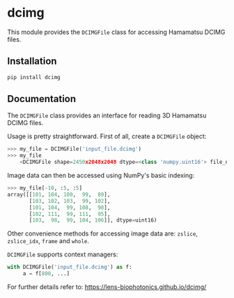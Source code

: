 # dcimg

This module provides the `DCIMGFile` class for accessing Hamamatsu DCIMG
files.

## Installation
```bash
pip install dcimg
```

## Documentation
The `DCIMGFile` class provides an interface for reading 3D Hamamatsu DCIMG
files.

Usage is pretty straightforward. First of all, create a `DCIMGFile` object:

```python
>>> my_file = DCIMGFile('input_file.dcimg')
>>> my_file
    <DCIMGFile shape=2450x2048x2048 dtype=<class 'numpy.uint16'> file_name=input_file.dcimg>
```
Image data can then be accessed using NumPy's basic indexing:

```python
>>> my_file[-10, :5, :5]
array([[101, 104, 100,  99,  89],
       [103, 102, 103,  99, 102],
       [101, 104,  99, 108,  98],
       [102, 111,  99, 111,  95],
       [103,  98,  99, 104, 106]], dtype=uint16)
```

Other convenience methods for accessing image data are: `zslice`, `zslice_idx`,
`frame` and `whole`.

`DCIMGFile` supports context managers:
```python
with DCIMGFile('input_file.dcimg') as f:
     a = f[800, ...]
```

For further details refer to:
https://lens-biophotonics.github.io/dcimg/
